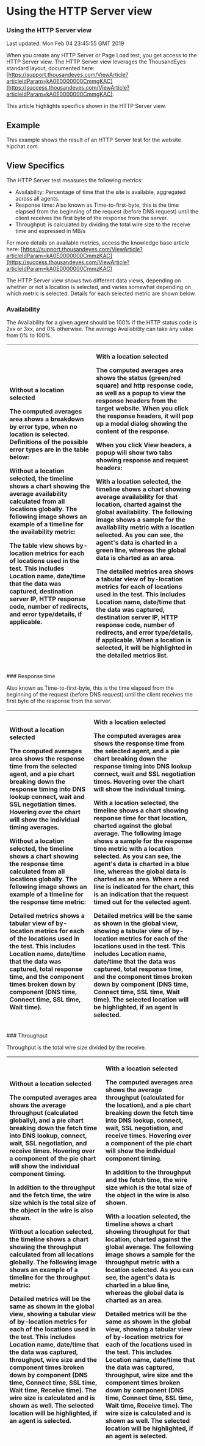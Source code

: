 # Using the HTTP Server view

### Using the HTTP Server view

Last updated: Mon Feb 04 23:45:55 GMT 2019

When you create any HTTP Server or Page Load test, you get access to the HTTP Server view.  The HTTP Server view leverages the ThousandEyes standard layout, documented here: [https://support.thousandeyes.com/ViewArticle?articleIdParam=kA0E0000000CmmgKAC](https://success.thousandeyes.com/ViewArticle?articleIdParam=kA0E0000000CmmgKAC).  

This article highlights specifics shown in the HTTP Server view.

## Example

This example shows the result of an HTTP Server test for the website hipchat.com.

## View Specifics

The HTTP Server test measures the following metrics:

* Availability: Percentage of time that the site is available, aggregated across all agents.
* Response time: Also known as Time-to-first-byte, this is the time elapsed from the beginning of the request \(before DNS request\) until the client receives the first byte of the response from the server.
* Throughput: is calculated by dividing the total wire size to the receive time and expressed in MB/s

For more details on available metrics, access the knowledge base article here: [https://support.thousandeyes.com/ViewArticle?articleIdParam=kA0E0000000CmmzKAC](https://success.thousandeyes.com/ViewArticle?articleIdParam=kA0E0000000CmmzKAC)

The HTTP Server view shows two different data views, depending on whether or not a location is selected, and varies somewhat depending on which metric is selected.  Details for each selected metric are shown below.

### Availability

The Availability for a given agent should be 100% if the HTTP status code is 2xx or 3xx, and 0% otherwise. The average Availability can take any value from 0% to 100%.

<table>
  <thead>
    <tr>
      <th style="text-align:left">
        <p><b>Without a location selected</b>
        </p>
        <p>The computed averages area shows a breakdown by error type, when no location
          is selected. Definitions of the possible error types are in the table below:</p>
        <p>Without a location selected, the timeline shows a chart showing the average
          availability calculated from all locations globally. The following image
          shows an example of a timeline for the availability metric:</p>
        <p>The table view shows by-location metrics for each of locations used in
          the test. This includes Location name, date/time that the data was captured,
          destination server IP, HTTP response code, number of redirects, and error
          type/details, if applicable.</p>
      </th>
      <th style="text-align:left">
        <p><b>With a location selected</b>
        </p>
        <p>The computed averages area shows the status (green/red square) and http
          response code, as well as a popup to view the response headers from the
          target website. When you click the response headers, it will pop up a modal
          dialog showing the content of the response.</p>
        <p>When you click View headers, a popup will show two tabs showing response
          and request headers:</p>
        <p>With a location selected, the timeline shows a chart showing average availability
          for that location, charted against the global availability. The following
          image shows a sample for the availability metric with a location selected.
          As you can see, the agent&apos;s data is charted in a green line, whereas
          the global data is charted as an area.</p>
        <p>The detailed metrics area shows a tabular view of by-location metrics
          for each of locations used in the test. This includes Location name, date/time
          that the data was captured, destination server IP, HTTP response code,
          number of redirects, and error type/details, if applicable. When a location
          is selected, it will be highlighted in the detailed metrics list.</p>
      </th>
    </tr>
  </thead>
  <tbody></tbody>
</table>### Response time

Also known as Time-to-first-byte, this is the time elapsed from the beginning of the request \(before DNS request\) until the client receives the first byte of the response from the server.

<table>
  <thead>
    <tr>
      <th style="text-align:left">
        <p><b>Without a location selected</b>
        </p>
        <p>The computed averages area shows the response time from the selected agent,
          and a pie chart breaking down the response timing into DNS lookup connect,
          wait and SSL negotiation times. Hovering over the chart will show the individual
          timing averages.</p>
        <p>Without a location selected, the timeline shows a chart showing the response
          time calculated from all locations globally. The following image shows
          an example of a timeline for the response time metric:</p>
        <p>Detailed metrics shows a tabular view of by-location metrics for each
          of the locations used in the test. This includes Location name, date/time
          that the data was captured, total response time, and the component times
          broken down by component (DNS time, Connect time, SSL time, Wait time).</p>
      </th>
      <th style="text-align:left">
        <p><b>With a location selected</b>
        </p>
        <p>The computed averages area shows the response time from the selected agent,
          and a pie chart breaking down the response timing into DNS lookup connect,
          wait and SSL negotiation times. Hovering over the chart will show the individual
          timing.</p>
        <p>With a location selected, the timeline shows a chart showing response
          time for that location, charted against the global average. The following
          image shows a sample for the response time metric with a location selected.
          As you can see, the agent&apos;s data is charted in a blue line, whereas
          the global data is charted as an area. Where a red line is indicated for
          the chart, this is an indication that the request timed out for the selected
          agent.</p>
        <p>Detailed metrics will be the same as shown in the global view, showing
          a tabular view of by-location metrics for each of the locations used in
          the test. This includes Location name, date/time that the data was captured,
          total response time, and the component times broken down by component (DNS
          time, Connect time, SSL time, Wait time). The selected location will be
          highlighted, if an agent is selected.</p>
      </th>
    </tr>
  </thead>
  <tbody></tbody>
</table>### Throughput

Throughput is the total wire size divided by the receive.

<table>
  <thead>
    <tr>
      <th style="text-align:left">
        <p><b>Without a location selected</b>
        </p>
        <p>The computed averages area shows the average throughput (calculated globally),
          and a pie chart breaking down the fetch time into DNS lookup, connect,
          wait, SSL negotiation, and receive times. Hovering over a component of
          the pie chart will show the individual component timing.</p>
        <p>In addition to the throughput and the fetch time, the wire size which
          is the total size of the object in the wire is also shown.</p>
        <p>Without a location selected, the timeline shows a chart showing the throughput
          calculated from all locations globally. The following image shows an example
          of a timeline for the throughput metric:</p>
        <p>Detailed metrics will be the same as shown in the global view, showing
          a tabular view of by-location metrics for each of the locations used in
          the test. This includes Location name, date/time that the data was captured,
          throughput, wire size and the component times broken down by component
          (DNS time, Connect time, SSL time, Wait time, Receive time). The wire size
          is calculated and is shown as well. The selected location will be highlighted,
          if an agent is selected.</p>
      </th>
      <th style="text-align:left">
        <p><b>With a location selected</b>
        </p>
        <p>The computed averages area shows the average throughput (calculated for
          the location), and a pie chart breaking down the fetch time into DNS lookup,
          connect, wait, SSL negotiation, and receive times. Hovering over a component
          of the pie chart will show the individual component timing.</p>
        <p>In addition to the throughput and the fetch time, the wire size which
          is the total size of the object in the wire is also shown.</p>
        <p>With a location selected, the timeline shows a chart showing throughput
          for that location, charted against the global average. The following image
          shows a sample for the throughput metric with a location selected. As you
          can see, the agent&apos;s data is charted in a blue line, whereas the global
          data is charted as an area.</p>
        <p>Detailed metrics will be the same as shown in the global view, showing
          a tabular view of by-location metrics for each of the locations used in
          the test. This includes Location name, date/time that the data was captured,
          throughput, wire size and the component times broken down by component
          (DNS time, Connect time, SSL time, Wait time, Receive time). The wire size
          is calculated and is shown as well. The selected location will be highlighted,
          if an agent is selected.</p>
      </th>
    </tr>
  </thead>
  <tbody></tbody>
</table>